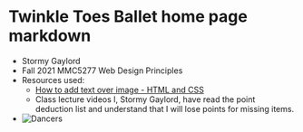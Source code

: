 # Twinkle Toes Ballet home page markdown
* Stormy Gaylord
* Fall 2021 MMC5277 Web Design Principles
* Resources used:
    * [How to add text over image - HTML and CSS](https://www.youtube.com/watch?v=edCuCED3Zmo)
    * Class lecture videos
I, Stormy Gaylord, have read the point deduction list and understand that I will lose points for missing items.
* ![Dancers](www.stormygaylord.com/assignment4-gaylord-stormy/images/dancers.jpg)